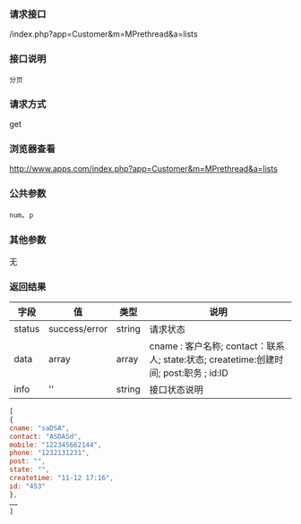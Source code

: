 ### **请求接口**
/index.php?app=Customer&m=MPrethread&a=lists

### **接口说明**
`分页`

### **请求方式**
get

### **浏览器查看**
http://www.apps.com/index.php?app=Customer&m=MPrethread&a=lists

### **公共参数** 
`num`、`p`

### **其他参数**
无

### **返回结果**
|字段       |值             |类型    |说明           |
| --------- |--------      |--------|--------       |
|status     |success/error |string |请求状态         |
|data       |array         |array  | cname : 客户名称; contact：联系人;  state:状态; createtime:创建时间; post:职务 ; id:ID |
|info       | '' | string | 接口状态说明  |

``` javascript
[
{
cname: "saDSA",
contact: "ASDASd",
mobile: "122345662144",
phone: "1232131231",
post: "",
state: "",
createtime: "11-12 17:16",
id: "453"
},
……
]